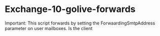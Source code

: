 # Exchange-10-golive-forwards

Important: This script forwards by setting the ForwaardingSmtpAddress parameter on user mailboxes.
Is the client 

